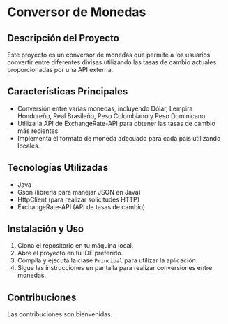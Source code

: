 # Conversor de Monedas

## Descripción del Proyecto
Este proyecto es un conversor de monedas que permite a los usuarios convertir entre diferentes divisas utilizando las tasas de cambio actuales proporcionadas por una API externa.

## Características Principales
- Conversión entre varias monedas, incluyendo Dólar, Lempira Hondureño, Real Brasileño, Peso Colombiano y Peso Dominicano.
- Utiliza la API de ExchangeRate-API para obtener las tasas de cambio más recientes.
- Implementa el formato de moneda adecuado para cada país utilizando locales.

## Tecnologías Utilizadas
- Java
- Gson (librería para manejar JSON en Java)
- HttpClient (para realizar solicitudes HTTP)
- ExchangeRate-API (API de tasas de cambio)

## Instalación y Uso
1. Clona el repositorio en tu máquina local.
2. Abre el proyecto en tu IDE preferido.
3. Compila y ejecuta la clase `Principal` para utilizar la aplicación.
4. Sigue las instrucciones en pantalla para realizar conversiones entre monedas.

## Contribuciones
Las contribuciones son bienvenidas.
